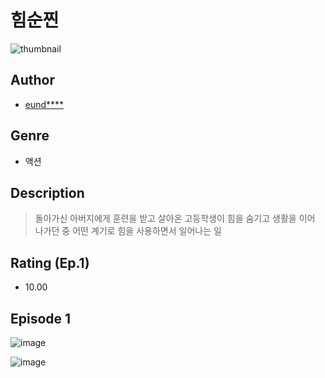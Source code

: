 # 힘순찐
![thumbnail](https://image-comic.pstatic.net/user_contents_data/challenge_comic/2023/05/25/upload_3833233106217820728_480x623.jpeg)

## Author
- [eund****](https://comic.naver.com/artistTitle?id=367301)

## Genre
- 액션

## Description
> 돌아가신 아버지에게 훈련을 받고 살아온 고등학생이 힘을 숨기고 생활을 이어 나가던 중 어떤 계기로 힘을 사용하면서 일어나는 일


## Rating (Ep.1)
- 10.00

## Episode 1
![image](https://image-comic.pstatic.net/user_contents_data/challenge_comic/2023/05/25/367301/upload_3618702109729437235.jpeg)

![image](https://image-comic.pstatic.net/user_contents_data/challenge_comic/2023/05/25/367301/upload_3617904756785296482.jpeg)
